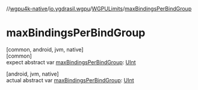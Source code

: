 //[wgpu4k-native](../../../index.md)/[io.ygdrasil.wgpu](../index.md)/[WGPULimits](index.md)/[maxBindingsPerBindGroup](max-bindings-per-bind-group.md)

# maxBindingsPerBindGroup

[common, android, jvm, native]\
[common]\
expect abstract var [maxBindingsPerBindGroup](max-bindings-per-bind-group.md): [UInt](https://kotlinlang.org/api/core/kotlin-stdlib/kotlin/-u-int/index.html)

[android, jvm, native]\
actual abstract var [maxBindingsPerBindGroup](max-bindings-per-bind-group.md): [UInt](https://kotlinlang.org/api/core/kotlin-stdlib/kotlin/-u-int/index.html)